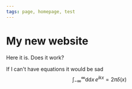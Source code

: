 ```yaml
---
tags: page, homepage, test
---
```


# My new website

Here it is. Does it work?

If I can't have equations it would be sad
$$\int_{-\infty}^\infty\mathrm{dd}x\, e^{ikx}=2\pi\delta(x)$$